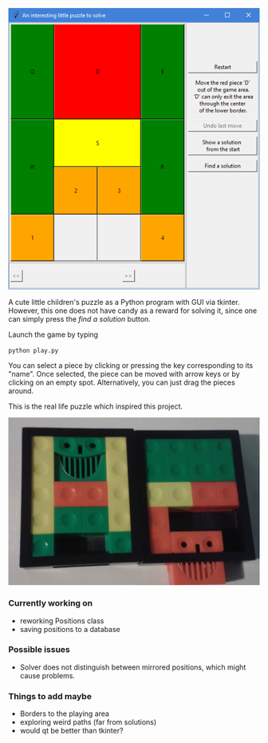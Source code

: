
![puzzlegame window](game.png)

A cute little children's puzzle as a Python program with GUI via tkinter. However, this one does not have candy as a reward for solving it, since one can simply press the *find a solution* button.

Launch the game by typing

`python play.py`

You can select a piece by clicking or pressing the key corresponding to its "name". Once selected, the piece can be moved with arrow keys or by clicking on an empty spot. Alternatively, you can just drag the pieces around.


This is the real life puzzle which inspired this project.

![puzzle in real life](rl_puzzle.PNG)


### Currently working on
- reworking Positions class
- saving positions to a database


### Possible issues
- Solver does not distinguish between mirrored positions, which might cause problems.


### Things to add maybe
<!-- - saving positions to databases instead of files -->
- Borders to the playing area
- exploring weird paths (far from solutions)
- would qt be better than tkinter?

